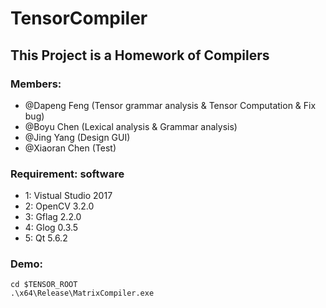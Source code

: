 TensorCompiler
==============

## This Project is a Homework of Compilers

### Members: 
* @Dapeng Feng (Tensor grammar analysis & Tensor Computation & Fix bug)
* @Boyu Chen (Lexical analysis & Grammar analysis)
* @Jing Yang (Design GUI)
* @Xiaoran Chen (Test)

### Requirement: software
* 1: Vistual Studio 2017
* 2: OpenCV 3.2.0
* 3: Gflag 2.2.0
* 4: Glog 0.3.5
* 5: Qt 5.6.2

### Demo:
```
cd $TENSOR_ROOT
.\x64\Release\MatrixCompiler.exe
```
